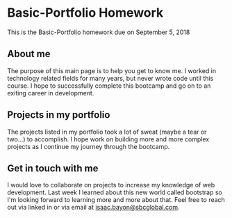 # Basic-Portfolio Homework
This is the Basic-Portfolio homework due on September 5, 2018

## About me
The purpose of this main page is to help you get to know me.   I worked in technology related fields for many years, but never wrote code until this course.  I hope to successfully complete this bootcamp and go on to an exiting career in development.  

## Projects in my portfolio
The projects listed in my portfolio took a lot of sweat (maybe a tear or two...) to accomplish.  I hope work on building more and more complex projects as I continue my journey through the bootcamp.  

## Get in touch with me
I would love to collaborate on projects to increase my knowledge of web development.   Last week I learned about this new world called bootstrap so I'm looking forward to learning more and more about that.  Feel free to reach out via linked in or via email at isaac.bayon@sbcglobal.com.




